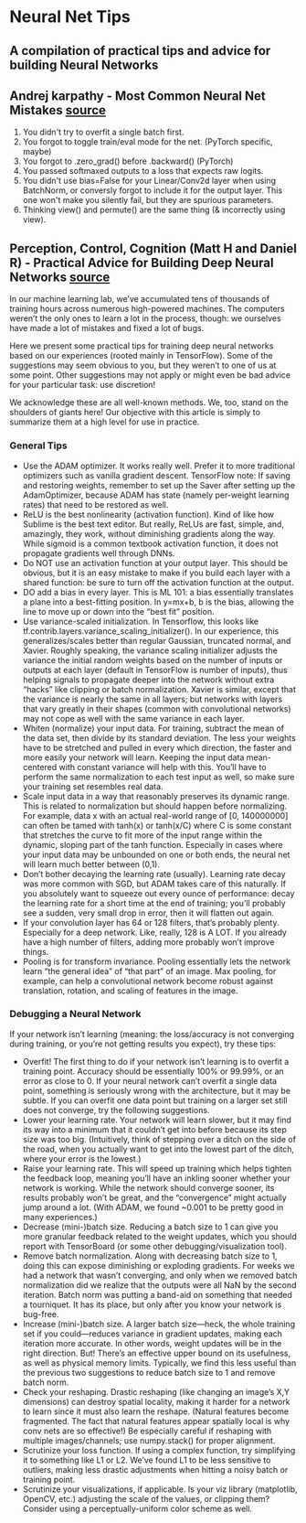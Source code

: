# Neural Net Tips
## A compilation of practical tips and advice for building Neural Networks

## Andrej karpathy - Most Common Neural Net Mistakes [source](https://twitter.com/karpathy/status/1013244313327681536)
1. You didn't try to overfit a single batch first.
2. You forgot to toggle train/eval mode for the net. (PyTorch specific, maybe)
3. You forgot to .zero_grad() before .backward() (PyTorch)
4. You passed softmaxed outputs to a loss that expects raw logits.
5. You didn't use bias=False for your Linear/Conv2d layer when using BatchNorm, or conversly forgot to include it for the output layer. This one won't make you silently fail, but they are spurious parameters.
6. Thinking view() and permute() are the same thing (& incorrectly using view).


## Perception, Control, Cognition (Matt H and Daniel R) - Practical Advice for Building Deep Neural Networks [source](https://pcc.cs.byu.edu/2017/10/02/practical-advice-for-building-deep-neural-networks/amp/?__twitter_impression=true)

In our machine learning lab, we’ve accumulated tens of thousands of training hours across numerous high-powered machines. The computers weren’t the only ones to learn a lot in the process, though: we ourselves have made a lot of mistakes and fixed a lot of bugs.

Here we present some practical tips for training deep neural networks based on our experiences (rooted mainly in TensorFlow). Some of the suggestions may seem obvious to you, but they weren’t to one of us at some point. Other suggestions may not apply or might even be bad advice for your particular task: use discretion!

We acknowledge these are all well-known methods. We, too, stand on the shoulders of giants here! Our objective with this article is simply to summarize them at a high level for use in practice.

### General Tips
- Use the ADAM optimizer. It works really well. Prefer it to more traditional optimizers such as vanilla gradient descent. TensorFlow note: If saving and restoring weights, remember to set up the Saver after setting up the AdamOptimizer, because ADAM has state (namely per-weight learning rates) that need to be restored as well.
- ReLU is the best nonlinearity (activation function). Kind of like how Sublime is the best text editor. But really, ReLUs are fast, simple, and, amazingly, they work, without diminishing gradients along the way. While sigmoid is a common textbook activation function, it does not propagate gradients well through DNNs.
- Do NOT use an activation function at your output layer. This should be obvious, but it is an easy mistake to make if you build each layer with a shared function: be sure to turn off the activation function at the output.
- DO add a bias in every layer. This is ML 101: a bias essentially translates a plane into a best-fitting position. In y=mx+b, b is the bias, allowing the line to move up or down into the “best fit” position.
- Use variance-scaled initialization. In Tensorflow, this looks like tf.contrib.layers.variance_scaling_initializer(). In our experience, this generalizes/scales better than regular Gaussian, truncated normal, and Xavier. Roughly speaking, the variance scaling initializer adjusts the variance the initial random weights based on the number of inputs or outputs at each layer (default in TensorFlow is number of inputs), thus helping signals to propagate deeper into the network without extra “hacks” like clipping or batch normalization. Xavier is similar, except that the variance is nearly the same in all layers; but networks with layers that vary greatly in their shapes (common with convolutional networks) may not cope as well with the same variance in each layer.
- Whiten (normalize) your input data. For training, subtract the mean of the data set, then divide by its standard deviation. The less your weights have to be stretched and pulled in every which direction, the faster and more easily your network will learn. Keeping the input data mean-centered with constant variance will help with this. You’ll have to perform the same normalization to each test input as well, so make sure your training set resembles real data.
- Scale input data in a way that reasonably preserves its dynamic range. This is related to normalization but should happen before normalizing. For example, data x with an actual real-world range of [0, 140000000] can often be tamed with tanh(x) or tanh(x/C) where C is some constant that stretches the curve to fit more of the input range within the dynamic, sloping part of the tanh function. Especially in cases where your input data may be unbounded on one or both ends, the neural net will learn much better between (0,1).
- Don’t bother decaying the learning rate (usually). Learning rate decay was more common with SGD, but ADAM takes care of this naturally. If you absolutely want to squeeze out every ounce of performance: decay the learning rate for a short time at the end of training; you’ll probably see a sudden, very small drop in error, then it will flatten out again.
- If your convolution layer has 64 or 128 filters, that’s probably plenty. Especially for a deep network. Like, really, 128 is A LOT. If you already have a high number of filters, adding more probably won’t improve things.
- Pooling is for transform invariance. Pooling essentially lets the network learn “the general idea” of “that part” of an image. Max pooling, for example, can help a convolutional network become robust against translation, rotation, and scaling of features in the image.

### Debugging a Neural Network
If your network isn’t learning (meaning: the loss/accuracy is not converging during training, or you’re not getting results you expect), try these tips:

- Overfit! The first thing to do if your network isn’t learning is to overfit a training point. Accuracy should be essentially 100% or 99.99%, or an error as close to 0. If your neural network can’t overfit a single data point, something is seriously wrong with the architecture, but it may be subtle. If you can overfit one data point but training on a larger set still does not converge, try the following suggestions.
- Lower your learning rate. Your network will learn slower, but it may find its way into a minimum that it couldn’t get into before because its step size was too big. (Intuitively, think of stepping over a ditch on the side of the road, when you actually want to get into the lowest part of the ditch, where your error is the lowest.)
- Raise your learning rate. This will speed up training which helps tighten the feedback loop, meaning you’ll have an inkling sooner whether your network is working. While the network should converge sooner, its results probably won’t be great, and the “convergence” might actually jump around a lot. (With ADAM, we found ~0.001 to be pretty good in many experiences.)
- Decrease (mini-)batch size. Reducing a batch size to 1 can give you more granular feedback related to the weight updates, which you should report with TensorBoard (or some other debugging/visualization tool).
- Remove batch normalization. Along with decreasing batch size to 1, doing this can expose diminishing or exploding gradients. For weeks we had a network that wasn’t converging, and only when we removed batch normalization did we realize that the outputs were all NaN by the second iteration. Batch norm was putting a band-aid on something that needed a tourniquet. It has its place, but only after you know your network is bug-free.
- Increase (mini-)batch size. A larger batch size—heck, the whole training set if you could—reduces variance in gradient updates, making each iteration more accurate. In other words, weight updates will be in the right direction. But! There’s an effective upper bound on its usefulness, as well as physical memory limits. Typically, we find this less useful than the previous two suggestions to reduce batch size to 1 and remove batch norm.
- Check your reshaping. Drastic reshaping (like changing an image’s X,Y dimensions) can destroy spatial locality, making it harder for a network to learn since it must also learn the reshape. (Natural features become fragmented. The fact that natural features appear spatially local is why conv nets are so effective!) Be especially careful if reshaping with multiple images/channels; use numpy.stack() for proper alignment.
- Scrutinize your loss function. If using a complex function, try simplifying it to something like L1 or L2. We’ve found L1 to be less sensitive to outliers, making less drastic adjustments when hitting a noisy batch or training point.
- Scrutinize your visualizations, if applicable. Is your viz library (matplotlib, OpenCV, etc.) adjusting the scale of the values, or clipping them? Consider using a perceptually-uniform color scheme as well.
